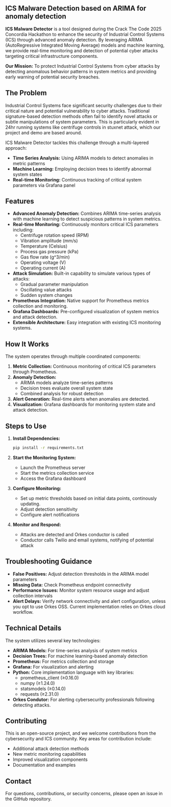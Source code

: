 ## ICS Malware Detection based on ARIMA for anomaly detection

**ICS Malware Detector** is a tool designed during the Crack The Code 2025 Concordia Hackathon to enhance the security of Industrial Control Systems (ICS) through advanced anomaly detection. By leveraging ARIMA (AutoRegressive Integrated Moving Average) models and machine learning, we provide real-time monitoring and detection of potential cyber attacks targeting critical infrastructure components.

**Our Mission:** To protect Industrial Control Systems from cyber attacks by detecting anomalous behavior patterns in system metrics and providing early warning of potential security breaches.

## The Problem

Industrial Control Systems face significant security challenges due to their critical nature and potential vulnerability to cyber attacks. Traditional signature-based detection methods often fail to identify novel attacks or subtle manipulations of system parameters. This is particularly evident in 24hr running systems like centrifuge controls in stuxnet attack, which our project and demo are based around.

ICS Malware Detector tackles this challenge through a multi-layered approach:

- **Time Series Analysis:** Using ARIMA models to detect anomalies in metric patterns
- **Machine Learning:** Employing decision trees to identify abnormal system states
- **Real-time Monitoring:** Continuous tracking of critical system parameters via Grafana panel

## Features

- **Advanced Anomaly Detection:** Combines ARIMA time-series analysis with machine learning to detect suspicious patterns in system metrics.
- **Real-time Monitoring:** Continuously monitors critical ICS parameters including:
  - Centrifuge rotation speed (RPM)
  - Vibration amplitude (mm/s)
  - Temperature (Celsius)
  - Process gas pressure (kPa)
  - Gas flow rate (g^3/min)
  - Operating voltage (V)
  - Operating current (A)
- **Attack Simulation:** Built-in capability to simulate various types of attacks:
  - Gradual parameter manipulation
  - Oscillating value attacks
  - Sudden system changes
- **Prometheus Integration:** Native support for Prometheus metrics collection and monitoring.
- **Grafana Dashboards:** Pre-configured visualization of system metrics and attack detection.
- **Extensible Architecture:** Easy integration with existing ICS monitoring systems.

## How It Works

The system operates through multiple coordinated components:

1. **Metric Collection:** Continuous monitoring of critical ICS parameters through Prometheus.
2. **Anomaly Detection:** 
   - ARIMA models analyze time-series patterns
   - Decision trees evaluate overall system state
   - Combined analysis for robust detection
3. **Alert Generation:** Real-time alerts when anomalies are detected.
4. **Visualization:** Grafana dashboards for monitoring system state and attack detection.

## Steps to Use

1. **Install Dependencies:**
   ```bash
   pip install -r requirements.txt
   ```

2. **Start the Monitoring System:**
   - Launch the Prometheus server
   - Start the metrics collection service
   - Access the Grafana dashboard

3. **Configure Monitoring:**
   - Set up metric thresholds based on initial data points, continously updating.
   - Adjust detection sensitivity
   - Configure alert notifications

4. **Monitor and Respond:**
   - Attacks are detected and Orkes conductor is called
   - Conductor calls Twilio and email systems, notifying of potential attack

## Troubleshooting Guidance

- **False Positives:** Adjust detection thresholds in the ARIMA model parameters
- **Missing Data:** Check Prometheus endpoint connectivity
- **Performance Issues:** Monitor system resource usage and adjust collection intervals
- **Alert Delays:** Verify network connectivity and alert configuration, unless you opt to use Orkes OSS. Current implementation relies on Orkes cloud workflow.

## Technical Details

The system utilizes several key technologies:

- **ARIMA Models:** For time-series analysis of system metrics
- **Decision Trees:** For machine learning-based anomaly detection
- **Prometheus:** For metrics collection and storage
- **Grafana:** For visualization and alerting
- **Python:** Core implementation language with key libraries:
  - prometheus_client (≥0.16.0)
  - numpy (≥1.24.0)
  - statsmodels (≥0.14.0)
  - requests (≥2.31.0)
- **Orkes Condutor:** For alerting cybersecurity professionals following detecting attacks.

## Contributing

This is an open-source project, and we welcome contributions from the cybersecurity and ICS community. Key areas for contribution include:

- Additional attack detection methods
- New metric monitoring capabilities
- Improved visualization components
- Documentation and examples

## Contact

For questions, contributions, or security concerns, please open an issue in the GitHub repository.
